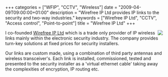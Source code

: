+++
categories = ["WFIP", "CCTV", "Wireless"]
date = "2009-04-09T09:00:00+01:00"
description = "Wirefree IP Ltd provides IP links to the security and two-way industries."
keywords = ["Wirefree IP Ltd", "CCTV", "Access control", "Point-to-point"]
title = "Wirefree IP Ltd"
+++

<img src="/img/wirefree_logo.gif" align="right" class="img-responsive">I co-founded
[Wirefree IP Ltd](http://wirefreeip.com) which is a trade only provider of IP wireless links mainly
within the electronic security industry.
The company provides turn-key solutions at fixed prices for security installers.

Our links are custom made, using a combination of third party antennas and wireless transceiver's. Each link is
installed, commissioned, tested and presented to the security installer as a 'virtual ethernet cable' taking away
the complexities of encryption, IP routing etc.

